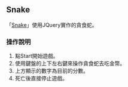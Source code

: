 ## Snake
「[Snake](https://mrcutejacky.github.io/mcj-snake/)」使用JQuery實作的貪食蛇。

### 操作說明
1. 點Start開始遊戲。
2. 使用鍵盤的上下左右鍵來操作貪食蛇去吃金幣。
3. 上方顯示的數字為目前的分數。
4. 死亡後直接停止遊戲。
